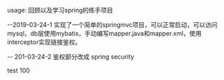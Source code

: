 usage: 回顾以及学习spring的练手项目

--2019-03-24-1
实现了一个简单的springmvc项目，可以正常启动，可以访问mysql，db层使用mybatis，手动编写mapper.java和mapper.xml，使用interceptor实现链接鉴权。

-- 201-03-24-2
鉴权部分改成 spring security

test 100
